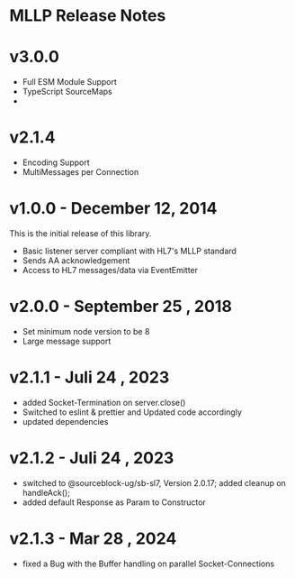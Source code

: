 # MLLP Release Notes

# v3.0.0

- Full ESM Module Support
- TypeScript SourceMaps
-

# v2.1.4

- Encoding Support
- MultiMessages per Connection

# v1.0.0 - December 12, 2014

This is the initial release of this library.

- Basic listener server compliant with HL7's MLLP standard
- Sends AA acknowledgement
- Access to HL7 messages/data via EventEmitter

# v2.0.0 - September 25 , 2018

- Set minimum node version to be 8
- Large message support

# v2.1.1 - Juli 24 , 2023

- added Socket-Termination on server.close()
- Switched to eslint & prettier and Updated code accordingly
- updated dependencies

# v2.1.2 - Juli 24 , 2023

- switched to @sourceblock-ug/sb-sl7, Version 2.0.17; added cleanup on handleAck();
- added default Response as Param to Constructor

# v2.1.3 - Mar 28 , 2024

- fixed a Bug with the Buffer handling on parallel Socket-Connections
